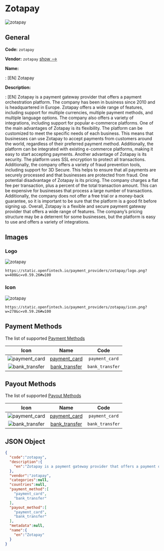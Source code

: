 
# Zotapay 
![zotapay](https://static.openfintech.io/payment_providers/zotapay/logo.png?w=400&c=v0.59.26#w100)  

## General 
 
**Code:** `zotapay` 
 
**Vendor:** `zotapay` [show -->](/vendors/zotapay/) 
 
**Name:** 
 
:	[EN] Zotapay 
 
**Description:** 
 
: [EN] Zotapay is a payment gateway provider that offers a payment orchestration platform. The company has been in business since 2010 and is headquartered in Europe. Zotapay offers a wide range of features, including support for multiple currencies, multiple payment methods, and multiple language options. The company also offers a variety of integrations, including support for popular e-commerce platforms. One of the main advantages of Zotapay is its flexibility. The platform can be customized to meet the specific needs of each business. This means that businesses can use Zotapay to accept payments from customers around the world, regardless of their preferred payment method. Additionally, the platform can be integrated with existing e-commerce platforms, making it easy to start accepting payments. Another advantage of Zotapay is its security. The platform uses SSL encryption to protect all transactions. Additionally, the company offers a variety of fraud prevention tools, including support for 3D Secure. This helps to ensure that all payments are securely processed and that businesses are protected from fraud. One potential disadvantage of Zotapay is its pricing. The company charges a flat fee per transaction, plus a percent of the total transaction amount. This can be expensive for businesses that process a large number of transactions. Additionally, the company does not offer a free trial or a money-back guarantee, so it is important to be sure that the platform is a good fit before signing up. Overall, Zotapay is a flexible and secure payment gateway provider that offers a wide range of features. The company’s pricing structure may be a deterrent for some businesses, but the platform is easy to use and offers a variety of integrations. 
 

## Images 

### Logo 
 
![zotapay](https://static.openfintech.io/payment_providers/zotapay/logo.png?w=400&c=v0.59.26#w100)  

```
https://static.openfintech.io/payment_providers/zotapay/logo.png?w=400&c=v0.59.26#w100
```  

### Icon 
 
![zotapay](https://static.openfintech.io/payment_providers/zotapay/icon.png?w=278&c=v0.59.26#w100)  

```
https://static.openfintech.io/payment_providers/zotapay/icon.png?w=278&c=v0.59.26#w100
```  

## Payment Methods 
 
The list of supported [Payment Methods](/payment-methods/) 

|Icon|Name|Code| 
|:---:|:---:|:---:| 
|![payment_card](https://static.openfintech.io/payment_methods/payment_card/icon.svg?w=278&c=v0.59.26#w100) |[payment_card](/payment-methods/payment_card/)|`payment_card`| 
|![bank_transfer](https://static.openfintech.io/payment_methods/bank_transfer/icon.svg?w=278&c=v0.59.26#w100) |[bank_transfer](/payment-methods/bank_transfer/)|`bank_transfer`| 
 

## Payout Methods 
 
The list of supported [Payout Methods](/payout-methods/) 

|Icon|Name|Code| 
|:---:|:---:|:---:| 
|![payment_card](https://static.openfintech.io/payout_methods/payment_card/icon.svg?w=278&c=v0.59.26#w40) |[payment_card](payout-methodspayment_card/)|`payment_card`| 
|![bank_transfer](https://static.openfintech.io/payout_methods/bank_transfer/icon.svg?w=278&c=v0.59.26#w40) |[bank_transfer](payout-methodsbank_transfer/)|`bank_transfer`| 
 

## JSON Object 

```json
{
  "code":"zotapay",
  "description":{
    "en":"Zotapay is a payment gateway provider that offers a payment orchestration platform. The company has been in business since 2010 and is headquartered in Europe. Zotapay offers a wide range of features, including support for multiple currencies, multiple payment methods, and multiple language options. The company also offers a variety of integrations, including support for popular e-commerce platforms. One of the main advantages of Zotapay is its flexibility. The platform can be customized to meet the specific needs of each business. This means that businesses can use Zotapay to accept payments from customers around the world, regardless of their preferred payment method. Additionally, the platform can be integrated with existing e-commerce platforms, making it easy to start accepting payments. Another advantage of Zotapay is its security. The platform uses SSL encryption to protect all transactions. Additionally, the company offers a variety of fraud prevention tools, including support for 3D Secure. This helps to ensure that all payments are securely processed and that businesses are protected from fraud. One potential disadvantage of Zotapay is its pricing. The company charges a flat fee per transaction, plus a percent of the total transaction amount. This can be expensive for businesses that process a large number of transactions. Additionally, the company does not offer a free trial or a money-back guarantee, so it is important to be sure that the platform is a good fit before signing up. Overall, Zotapay is a flexible and secure payment gateway provider that offers a wide range of features. The company\u2019s pricing structure may be a deterrent for some businesses, but the platform is easy to use and offers a variety of integrations."
  },
  "vendor":"zotapay",
  "categories":null,
  "countries":null,
  "payment_method":[
    "payment_card",
    "bank_transfer"
  ],
  "payout_method":[
    "payment_card",
    "bank_transfer"
  ],
  "metadata":null,
  "name":{
    "en":"Zotapay"
  }
}
```  
